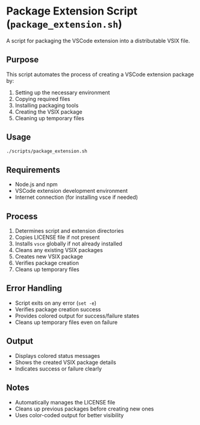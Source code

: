 # Package Extension Script (`package_extension.sh`)

A script for packaging the VSCode extension into a distributable VSIX file.

## Purpose

This script automates the process of creating a VSCode extension package by:

1. Setting up the necessary environment
2. Copying required files
3. Installing packaging tools
4. Creating the VSIX package
5. Cleaning up temporary files

## Usage

```bash
./scripts/package_extension.sh
```

## Requirements

- Node.js and npm
- VSCode extension development environment
- Internet connection (for installing vsce if needed)

## Process

1. Determines script and extension directories
2. Copies LICENSE file if not present
3. Installs `vsce` globally if not already installed
4. Cleans any existing VSIX packages
5. Creates new VSIX package
6. Verifies package creation
7. Cleans up temporary files

## Error Handling

- Script exits on any error (`set -e`)
- Verifies package creation success
- Provides colored output for success/failure states
- Cleans up temporary files even on failure

## Output

- Displays colored status messages
- Shows the created VSIX package details
- Indicates success or failure clearly

## Notes

- Automatically manages the LICENSE file
- Cleans up previous packages before creating new ones
- Uses color-coded output for better visibility
